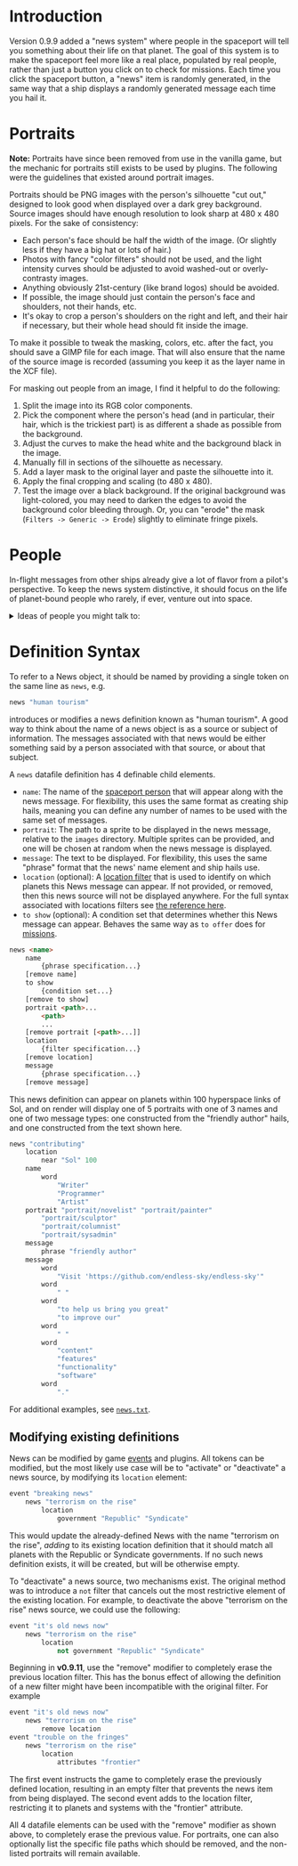 # Introduction

Version 0.9.9 added a "news system" where people in the spaceport will tell you something about their life on that planet. The goal of this system is to make the spaceport feel more like a real place, populated by real people, rather than just a button you click on to check for missions. Each time you click the spaceport button, a "news" item is randomly generated, in the same way that a ship displays a randomly generated message each time you hail it.

# Portraits

**Note:** Portraits have since been removed from use in the vanilla game, but the mechanic for portraits still exists to be used by plugins. The following were the guidelines that existed around portrait images.

Portraits should be PNG images with the person's silhouette "cut out," designed to look good when displayed over a dark grey background. Source images should have enough resolution to look sharp at 480 x 480 pixels. For the sake of consistency:

* Each person's face should be half the width of the image. (Or slightly less if they have a big hat or lots of hair.)
* Photos with fancy "color filters" should not be used, and the light intensity curves should be adjusted to avoid washed-out or overly-contrasty images.
* Anything obviously 21st-century (like brand logos) should be avoided.
* If possible, the image should just contain the person's face and shoulders, not their hands, etc.
* It's okay to crop a person's shoulders on the right and left, and their hair if necessary, but their whole head should fit inside the image.

To make it possible to tweak the masking, colors, etc. after the fact, you should save a GIMP file for each image. That will also ensure that the name of the source image is recorded (assuming you keep it as the layer name in the XCF file).

For masking out people from an image, I find it helpful to do the following:

1. Split the image into its RGB color components.
2. Pick the component where the person's head (and in particular, their hair, which is the trickiest part) is as different a shade as possible from the background.
3. Adjust the curves to make the head white and the background black in the image.
4. Manually fill in sections of the silhouette as necessary.
5. Add a layer mask to the original layer and paste the silhouette into it.
6. Apply the final cropping and scaling (to 480 x 480).
7. Test the image over a black background. If the original background was light-colored, you may need to darken the edges to avoid the background color bleeding through. Or, you can "erode" the mask (`Filters -> Generic -> Erode`) slightly to eliminate fringe pixels.

# People

In-flight messages from other ships already give a lot of flavor from a pilot's perspective. To keep the news system distinctive, it should focus on the life of planet-bound people who rarely, if ever, venture out into space.

<details><summary>Ideas of people you might talk to:</summary>

* unemployed youth
* union organizer
* dock worker
* sidewalk sweeper
* domestic worker / housekeeper
* groundskeeper
* hair stylist
* bellhop
* tour guide
* day care worker
* retail worker
* travel agent
* street vendor
* human resources worker
* salesperson
* cattle / sheep farmer
* cafe worker
* hotel manager
* artist
* musician
* street performer
* factory worker
* loan officer
* revenue agent
* tax preparer
* hyperspace relay engineer
* architect
* geological engineer
* transport pilot
* agricultural scientist
* factory inspector
* agricultural inspector
* forester
* epidemiologist
* atmospheric scientist
* hydrologist
* economist
* survey researcher
* urban planner
* company psychologist
* nuclear technician
* lawyer
* rehabilitation worker
* social worker
* substance abuse counselor
* legal assistant
* reporter
* teacher
* museum curator
* librarian
* painter
* fashion designer
* actor
* athlete
* technical writer
* doctor
* medical researcher
* surgeon
* nurse
* dietitian
* personal trainer
* genetic counselor
* police detective
* security guard
* chef
* bartender
* waiter / waitress
* insurance agent
* carpenter
* stone mason
* plumber
* roofer
* derrick operator
* explosives worker
* bank teller
* fisherman
* meat packer
* baker
* machinist
* welder
* tailor
* power plant operator
* chauffeur
* crane operator
* excavation specialist
</details>

<a name="syntax">

# Definition Syntax
</a>

To refer to a News object, it should be named by providing a single token on the same line as `news`, e.g.
```c++
news "human tourism"
```
introduces or modifies a news definition known as "human tourism". A good way to think about the name of a news object is as a source or subject of information. The messages associated with that news would be either something said by a person associated with that source, or about that subject.

A `news` datafile definition has 4 definable child elements. 
* `name`: The name of the [spaceport person](#People) that will appear along with the news message. For flexibility, this uses the same format as creating ship hails, meaning you can define any number of names to be used with the same set of messages.
* `portrait`: The path to a sprite to be displayed in the news message, relative to the `images` directory. Multiple sprites can be provided, and one will be chosen at random when the news message is displayed.
* `message`: The text to be displayed. For flexibility, this uses the same "phrase" format that the news' name element and ship hails use.
* `location` (optional): A [location filter](LocationFilters) that is used to identify on which planets this News message can appear. If not provided, or removed, then this news source will not be displayed anywhere. For the full syntax associated with locations filters see [the reference here](CreatingMissions#filters).
* `to show` (optional): A condition set that determines whether this News message can appear. Behaves the same way as `to offer` does for [missions](https://github.com/endless-sky/endless-sky/wiki/CreatingMissions#conditions). 

```html
news <name>
	name
		{phrase specification...}
	[remove name]
	to show
		{condition set...}
	[remove to show]
	portrait <path>...
		<path>
		...
	[remove portrait [<path>...]]
	location
		{filter specification...}
	[remove location]
	message
		{phrase specification...}
	[remove message]
```

This news definition can appear on planets within 100 hyperspace links of Sol, and on render will display one of 5 portraits with one of 3 names and one of two message types: one constructed from the "friendly author" hails, and one constructed from the text shown here.
```java
news "contributing"
	location
		near "Sol" 100
	name
		word
			"Writer"
			"Programmer"
			"Artist"
	portrait "portrait/novelist" "portrait/painter"
		"portrait/sculptor"
		"portrait/columnist"
		"portrait/sysadmin"
	message
		phrase "friendly author"
	message
		word
			"Visit 'https://github.com/endless-sky/endless-sky'"
		word
			" "
		word
			"to help us bring you great"
			"to improve our"
		word
			" "
		word
			"content"
			"features"
			"functionality"
			"software"
		word
			"."
```
For additional examples, see [`news.txt`](https://github.com/endless-sky/endless-sky/blob/master/data/human/news.txt).

<a name="modifying">

## Modifying existing definitions
</a>

News can be modified by game [events](CreatingEvents) and plugins. All tokens can be modified, but the most likely use case will be to "activate" or "deactivate" a news source, by modifying its `location` element:
```c++
event "breaking news"
	news "terrorism on the rise"
		location
			government "Republic" "Syndicate"
```
This would update the already-defined News with the name "terrorism on the rise", *adding* to its existing location definition that it should match all planets with the Republic or Syndicate governments. If no such news definition exists, it will be created, but will be otherwise empty.

To "deactivate" a news source, two mechanisms exist. The original method was to introduce a `not` filter that cancels out the most restrictive element of the existing location. For example, to deactivate the above "terrorism on the rise" news source, we could use the following:
```c++
event "it's old news now"
	news "terrorism on the rise"
		location
			not government "Republic" "Syndicate"
```

Beginning in **v0.9.11**, use the "remove" modifier to completely erase the previous location filter. This has the bonus effect of allowing the definition of a new filter might have been incompatible with the original filter. For example
```c++
event "it's old news now"
	news "terrorism on the rise"
		remove location
event "trouble on the fringes"
	news "terrorism on the rise"
		location
			attributes "frontier"
```
The first event instructs the game to completely erase the previously defined location, resulting in an empty filter that prevents the news item from being displayed. The second event adds to the location filter, restricting it to planets and systems with the "frontier" attribute.

All 4 datafile elements can be used with the "remove" modifier as shown above, to completely erase the previous value. For portraits, one can also optionally list the specific file paths which should be removed, and the non-listed portraits will remain available.